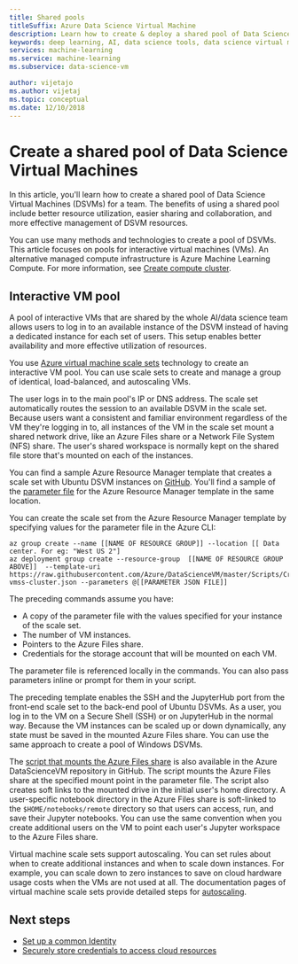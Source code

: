 ```yaml
---
title: Shared pools
titleSuffix: Azure Data Science Virtual Machine 
description: Learn how to create & deploy a shared pool of Data Science Virtual Machines (DSVMs) as a shared resource for a team.
keywords: deep learning, AI, data science tools, data science virtual machine, geospatial analytics, team data science process
services: machine-learning
ms.service: machine-learning
ms.subservice: data-science-vm

author: vijetajo
ms.author: vijetaj
ms.topic: conceptual
ms.date: 12/10/2018
---
```


# Create a shared pool of Data Science Virtual Machines

In this article, you'll learn how to create a shared pool of Data Science Virtual Machines (DSVMs) for a team. The benefits of using a shared pool include better resource utilization, easier sharing and collaboration, and more effective management of DSVM resources.

You can use many methods and technologies to create a pool of DSVMs. This article focuses on pools for interactive virtual machines (VMs). An alternative managed compute infrastructure is Azure Machine Learning Compute. For more information, see [Create compute cluster](../how-to-create-attach-compute-cluster.md).

## Interactive VM pool

A pool of interactive VMs that are shared by the whole AI/data science team allows users to log in to an available instance of the DSVM instead of having a dedicated instance for each set of users. This setup enables better availability and more effective utilization of resources.

You use [Azure virtual machine scale sets](../../virtual-machine-scale-sets/index.yml) technology to create an interactive VM pool. You can use scale sets to create and manage a group of identical, load-balanced, and autoscaling VMs.

The user logs in to the main pool's IP or DNS address. The scale set automatically routes the session to an available DSVM in the scale set. Because users want a consistent and familiar environment regardless of the VM they're logging in to, all instances of the VM in the scale set mount a shared network drive, like an Azure Files share or a Network File System (NFS) share. The user's shared workspace is normally kept on the shared file store that's mounted on each of the instances.

You can find a sample Azure Resource Manager template that creates a scale set with Ubuntu DSVM instances on [GitHub](https://raw.githubusercontent.com/Azure/DataScienceVM/master/Scripts/CreateDSVM/Ubuntu/dsvm-vmss-cluster.json). You'll find a sample of the [parameter file](https://raw.githubusercontent.com/Azure/DataScienceVM/master/Scripts/CreateDSVM/Ubuntu/dsvm-vmss-cluster.parameters.json) for the Azure Resource Manager template in the same location.

You can create the scale set from the Azure Resource Manager template by specifying values for the parameter file in the Azure CLI:

```azurecli-interactive
az group create --name [[NAME OF RESOURCE GROUP]] --location [[ Data center. For eg: "West US 2"]
az deployment group create --resource-group  [[NAME OF RESOURCE GROUP ABOVE]]  --template-uri https://raw.githubusercontent.com/Azure/DataScienceVM/master/Scripts/CreateDSVM/Ubuntu/dsvm-vmss-cluster.json --parameters @[[PARAMETER JSON FILE]]
```

The preceding commands assume you have:

* A copy of the parameter file with the values specified for your instance of the scale set.
* The number of VM instances.
* Pointers to the Azure Files share.
* Credentials for the storage account that will be mounted on each VM.

The parameter file is referenced locally in the commands. You can also pass parameters inline or prompt for them in your script.  

The preceding template enables the SSH and the JupyterHub port from the front-end scale set to the back-end pool of Ubuntu DSVMs. As a user, you log in to the VM on a Secure Shell (SSH) or on JupyterHub in the normal way. Because the VM instances can be scaled up or down dynamically, any state must be saved in the mounted Azure Files share. You can use the same approach to create a pool of Windows DSVMs.

The [script that mounts the Azure Files share](https://raw.githubusercontent.com/Azure/DataScienceVM/master/Extensions/General/mountazurefiles.sh) is also available in the Azure DataScienceVM repository in GitHub. The script mounts the Azure Files share at the specified mount point in the parameter file. The script also creates soft links to the mounted drive in the initial user's home directory. A user-specific notebook directory in the Azure Files share is soft-linked to the `$HOME/notebooks/remote` directory so that users can access, run, and save their Jupyter notebooks. You can use the same convention when you create additional users on the VM to point each user's Jupyter workspace to the Azure Files share.

Virtual machine scale sets support autoscaling. You can set rules about when to create additional instances and when to scale down instances. For example, you can scale down to zero instances to save on cloud hardware usage costs when the VMs are not used at all. The documentation pages of virtual machine scale sets provide detailed steps for [autoscaling](../../virtual-machine-scale-sets/virtual-machine-scale-sets-autoscale-overview.md).

## Next steps

* [Set up a common Identity](dsvm-common-identity.md)
* [Securely store credentials to access cloud resources](dsvm-secure-access-keys.md)